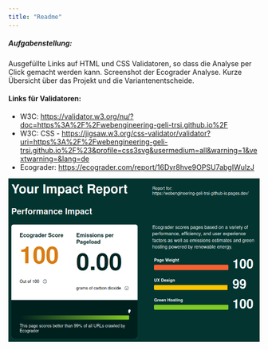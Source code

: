 ```yaml
---
title: "Readme"
---
```


##### Aufgabenstellung:

Ausgefüllte Links auf HTML und CSS Validatoren, so dass die Analyse per Click gemacht werden kann. Screenshot der Ecograder Analyse. Kurze Übersicht über das Projekt und die Variantenentscheide.

#### Links für Validatoren:

- W3C: https://validator.w3.org/nu/?doc=https%3A%2F%2Fwebengineering-geli-trsi.github.io%2F
- W3C: CSS - https://jigsaw.w3.org/css-validator/validator?uri=https%3A%2F%2Fwebengineering-geli-trsi.github.io%2F%23&profile=css3svg&usermedium=all&warning=1&vextwarning=&lang=de
- Ecograder: https://ecograder.com/report/16Dyr8hve9OPSU7abgIWulzJ

![Ecograder-Image](ecograde_result.png)


